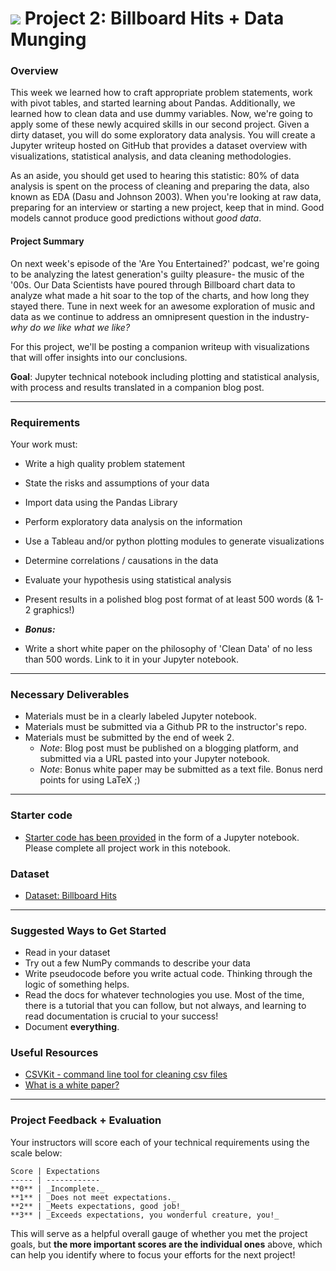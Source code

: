 # ![](https://ga-dash.s3.amazonaws.com/production/assets/logo-9f88ae6c9c3871690e33280fcf557f33.png) Project 2: Billboard Hits + Data Munging

### Overview

This week we learned how to craft appropriate problem statements, work with pivot tables, and started learning about Pandas. Additionally, we learned how to clean data and use dummy variables. Now,  we're going to apply some of these newly acquired skills in our second project. Given a dirty dataset, you will do some exploratory data analysis. You will create a Jupyter writeup hosted on GitHub that provides a dataset overview with visualizations, statistical analysis, and data cleaning methodologies.

As an aside, you should get used to hearing this statistic: 80% of data analysis is spent on the process of cleaning and preparing the data, also known as EDA (Dasu and Johnson 2003). When you're looking at raw data, preparing for an interview or starting a new project, keep that in mind. Good models cannot produce good predictions without _good data_.

#### Project Summary

On next week's episode of the 'Are You Entertained?' podcast, we're going to be analyzing the latest generation's guilty pleasure- the music of the '00s. Our Data Scientists have poured through Billboard chart data to analyze what made a hit soar to the top of the charts, and how long they stayed there. Tune in next week for an awesome exploration of music and data as we continue to address an omnipresent question in the industry- _why do we like what we like?_

For this project, we'll be posting a companion writeup with visualizations that will offer insights into our conclusions.

**Goal**: Jupyter technical notebook including plotting and statistical analysis, with process and results translated in a companion blog post.

---

### Requirements

Your work must:

- Write a high quality problem statement
- State the risks and assumptions of your data
- Import data using the Pandas Library
- Perform exploratory data analysis on the information
- Use a Tableau and/or python plotting modules to generate visualizations
- Determine correlations / causations in the data
- Evaluate your hypothesis using statistical analysis
- Present results in a polished blog post format of at least 500 words (& 1-2 graphics!)

- ***Bonus:***
 - Write a short white paper on the philosophy of 'Clean Data' of no less than 500 words. Link to it in your Jupyter notebook.

---

### Necessary Deliverables

- Materials must be in a clearly labeled Jupyter notebook.
- Materials must be submitted via a Github PR to the instructor's repo.
- Materials must be submitted by the end of week 2.
  - _Note_: Blog post must be published on a blogging platform, and submitted via a URL pasted into your Jupyter notebook.
  - _Note_: Bonus white paper may be submitted as a text file. Bonus nerd points for using LaTeX ;)

---

### Starter code

- [Starter code has been provided](./starter-code/) in the form of a Jupyter notebook. Please complete all project work in this notebook.

### Dataset

- [Dataset: Billboard Hits](./assets/billboard.csv)

---

### Suggested Ways to Get Started

- Read in your dataset
- Try out a few NumPy commands to describe your data
- Write pseudocode before you write actual code. Thinking through the logic of something helps.  
- Read the docs for whatever technologies you use. Most of the time, there is a tutorial that you can follow, but not always, and learning to read documentation is crucial to your success!
- Document **everything**.

### Useful Resources
- [CSVKit - command line tool for cleaning csv files](https://csvkit.readthedocs.org/en/latest/tutorial.html)
- [What is a white paper?](https://owl.english.purdue.edu/owl/resource/546/1/)

---

### Project Feedback + Evaluation

Your instructors will score each of your technical requirements using the scale below:

    Score | Expectations
    ----- | ------------
    **0** | _Incomplete._
    **1** | _Does not meet expectations._
    **2** | _Meets expectations, good job!_
    **3** | _Exceeds expectations, you wonderful creature, you!_

 This will serve as a helpful overall gauge of whether you met the project goals, but __the more important scores are the individual ones__ above, which can help you identify where to focus your efforts for the next project!
